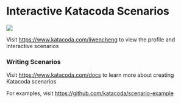 # Interactive Katacoda Scenarios

[![](http://shields.katacoda.com/katacoda/liwencheng/count.svg)](https://www.katacoda.com/liwencheng "Get your profile on Katacoda.com")

Visit https://www.katacoda.com/liwencheng to view the profile and interactive scenarios

### Writing Scenarios
Visit https://www.katacoda.com/docs to learn more about creating Katacoda scenarios

For examples, visit https://github.com/katacoda/scenario-example
